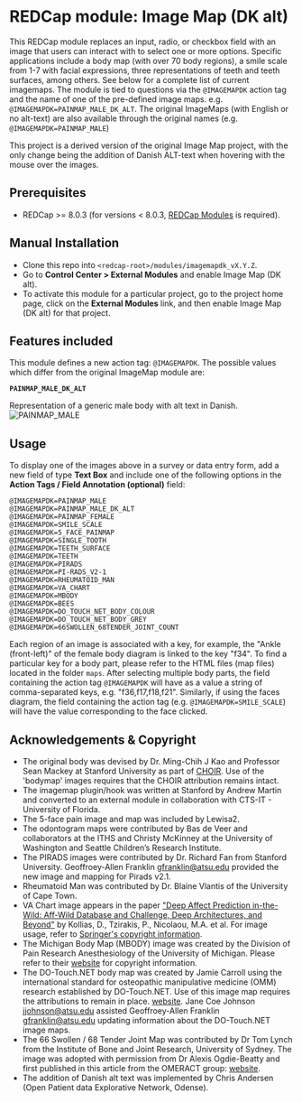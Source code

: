 # REDCap module: Image Map (DK alt)



This REDCap module replaces an input, radio, or checkbox field with an image that users can interact with to select one or more options. Specific applications include a body map (with over 70 body regions), a smile scale from 1-7 with facial expressions, three representations of teeth and teeth surfaces, among others. See below for a complete list of current imagemaps. The module is tied to questions via the `@IMAGEMAPDK` action tag and the name of one of the pre-defined image maps.  e.g. `@IMAGEMAPDK=PAINMAP_MALE_DK_ALT`. The original ImageMaps (with English or no alt-text) are also available through the original names (e.g. `@IMAGEMAPDK=PAINMAP_MALE`)

This project is a derived version of the original Image Map project, with the only change being the addition of Danish ALT-text when hovering with the mouse over the images.


## Prerequisites
- REDCap >= 8.0.3 (for versions < 8.0.3, [REDCap Modules](https://github.com/vanderbilt/redcap-external-modules) is required).


## Manual Installation
- Clone this repo into `<redcap-root>/modules/imagemapdk_vX.Y.Z`.
- Go to **Control Center > External Modules** and enable Image Map (DK alt).
- To activate this module for a particular project, go to the project home page, click on the **External Modules** link, and then enable Image Map (DK alt) for that project.


## Features included
This module defines a new action tag: `@IMAGEMAPDK`. The possible values which differ from the original ImageMap module are:


**`PAINMAP_MALE_DK_ALT`**

Representation of a generic male body with alt text in Danish.  
![PAINMAP_MALE](./img/painmap_male.png)



## Usage
To display one of the images above in a survey or data entry form, add a new field of type **Text Box** and include one of the following options in the **Action Tags / Field Annotation (optional)** field:

```
@IMAGEMAPDK=PAINMAP_MALE
@IMAGEMAPDK=PAINMAP_MALE_DK_ALT
@IMAGEMAPDK=PAINMAP_FEMALE
@IMAGEMAPDK=SMILE_SCALE
@IMAGEMAPDK=5_FACE_PAINMAP
@IMAGEMAPDK=SINGLE_TOOTH
@IMAGEMAPDK=TEETH_SURFACE
@IMAGEMAPDK=TEETH
@IMAGEMAPDK=PIRADS
@IMAGEMAPDK=PI-RADS_V2-1
@IMAGEMAPDK=RHEUMATOID_MAN
@IMAGEMAPDK=VA_CHART
@IMAGEMAPDK=MBODY
@IMAGEMAPDK=BEES
@IMAGEMAPDK=DO_TOUCH_NET_BODY_COLOUR
@IMAGEMAPDK=DO_TOUCH_NET_BODY_GREY
@IMAGEMAPDK=66SWOLLEN_68TENDER_JOINT_COUNT
```

Each region of an image is associated with a key, for example, the "Ankle (front-left)" of the female body diagram is linked to the key "f34". To find a particular key for a body part, please refer to the HTML files (map files) located in the folder `maps`. After selecting multiple body parts, the field containing the action tag `@IMAGEMAPDK` will have as a value a string of comma-separated keys, e.g. "f36,f17,f18,f21". Similarly, if using the faces diagram, the field containing the action tag (e.g. `@IMAGEMAPDK=SMILE_SCALE`) will have the value corresponding to the face clicked.


## Acknowledgements & Copyright
 * The original body was devised by Dr. Ming-Chih J Kao and Professor Sean Mackey at Stanford University as part of [CHOIR](choir.stanford.edu). Use of the 'bodymap' images requires that the CHOIR attribution remains intact.
 * The imagemap plugin/hook was written at Stanford by Andrew Martin and converted to an external module in collaboration with CTS-IT - University of Florida.
 * The 5-face pain image and map was included by Lewisa2.
 * The odontogram maps were contributed by Bas de Veer and collaborators at the ITHS and Christy McKinney at the University of Washington and Seattle Children’s Research Institute.
 * The PIRADS images were contributed by Dr. Richard Fan from Stanford University. Geoffroey-Allen Franklin gfranklin@atsu.edu provided the new image and mapping for Pirads v2.1.
 * Rheumatoid Man was contributed by Dr. Blaine Vlantis of the University of Cape Town.
 * VA Chart image appears in the paper ["Deep Affect Prediction in-the-Wild: Aff-Wild Database and Challenge, Deep Architectures, and Beyond"](https://link.springer.com/article/10.1007/s11263-019-01158-4) by Kollias, D., Tzirakis, P., Nicolaou, M.A. et al. For image usage, refer to [Springer's copyright information](https://link.springer.com/article/10.1007/s11263-019-01158-4#copyrightInformation).
 * The Michigan Body Map (MBODY) image was created by the Division of Pain Research Anesthesiology of the University of Michigan. Please refer to their [website](https://medicine.umich.edu/dept/pain-research/clinical-research/michigan-body-map-mbm) for copyright information.
 * The DO-Touch.NET body map was created by Jamie Carroll using the international standard for osteopathic manipulative medicine (OMM) research established by DO-Touch.NET. Use of this image map requires the attributions to remain in place. [website](https://www.do-touch.net). Jane Coe Johnson jjohnson@atsu.edu assisted Geoffroey-Allen Franklin gfranklin@atsu.edu updating information about the DO-Touch.NET image maps.
 * The 66 Swollen / 68 Tender Joint Map was contributed by Dr Tom Lynch from the Institute of Bone and Joint Research, University of Sydney. The image was adopted with permission from Dr Alexis Ogdie-Beatty and first published in this article from the OMERACT group: [website](http://www.jrheum.org/content/early/2019/05/24/jrheum.181089).
 * The addition of Danish alt text was implemented by Chris Andersen (Open Patient data Explorative Network, Odense).
